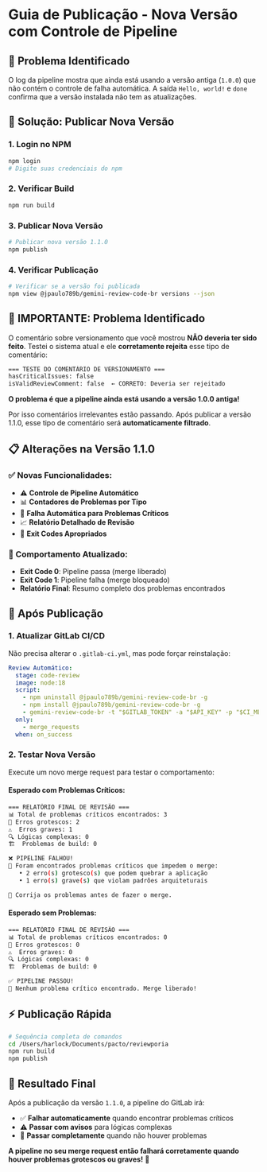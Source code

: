 # Guia de Publicação - Nova Versão com Controle de Pipeline

## 🎯 **Problema Identificado**

O log da pipeline mostra que ainda está usando a versão antiga (`1.0.0`) que não contém o controle de falha automática. A saída `Hello, world!` e `done` confirma que a versão instalada não tem as atualizações.

## 🔧 **Solução: Publicar Nova Versão**

### **1. Login no NPM**
```bash
npm login
# Digite suas credenciais do npm
```

### **2. Verificar Build**
```bash
npm run build
```

### **3. Publicar Nova Versão**
```bash
# Publicar nova versão 1.1.0
npm publish
```

### **4. Verificar Publicação**
```bash
# Verificar se a versão foi publicada
npm view @jpaulo789b/gemini-review-code-br versions --json
```

## 🚨 **IMPORTANTE: Problema Identificado**

O comentário sobre versionamento que você mostrou **NÃO deveria ter sido feito**. Testei o sistema atual e ele **corretamente rejeita** esse tipo de comentário:

```bash
=== TESTE DO COMENTÁRIO DE VERSIONAMENTO ===
hasCriticalIssues: false
isValidReviewComment: false  ← CORRETO: Deveria ser rejeitado
```

**O problema é que a pipeline ainda está usando a versão 1.0.0 antiga!** 

Por isso comentários irrelevantes estão passando. Após publicar a versão 1.1.0, esse tipo de comentário será **automaticamente filtrado**.

## 📋 **Alterações na Versão 1.1.0**

### **✅ Novas Funcionalidades:**
- ⚠️ **Controle de Pipeline Automático**
- 📊 **Contadores de Problemas por Tipo**
- 🚨 **Falha Automática para Problemas Críticos**
- 📈 **Relatório Detalhado de Revisão**
- 🎯 **Exit Codes Apropriados**

### **🔄 Comportamento Atualizado:**
- **Exit Code 0**: Pipeline passa (merge liberado)
- **Exit Code 1**: Pipeline falha (merge bloqueado)
- **Relatório Final**: Resumo completo dos problemas encontrados

## 🚀 **Após Publicação**

### **1. Atualizar GitLab CI/CD**
Não precisa alterar o `.gitlab-ci.yml`, mas pode forçar reinstalação:

```yaml
Review Automático:
  stage: code-review
  image: node:18
  script:
    - npm uninstall @jpaulo789b/gemini-review-code-br -g
    - npm install @jpaulo789b/gemini-review-code-br -g
    - gemini-review-code-br -t "$GITLAB_TOKEN" -a "$API_KEY" -p "$CI_MERGE_REQUEST_PROJECT_ID" -m "$CI_MERGE_REQUEST_IID"
  only:
    - merge_requests
  when: on_success
```

### **2. Testar Nova Versão**
Execute um novo merge request para testar o comportamento:

#### **Esperado com Problemas Críticos:**
```bash
=== RELATÓRIO FINAL DE REVISÃO ===
📊 Total de problemas críticos encontrados: 3
🚨 Erros grotescos: 2
⚠️  Erros graves: 1
🔍 Lógicas complexas: 0
🏗️  Problemas de build: 0

❌ PIPELINE FALHOU!
🚨 Foram encontrados problemas críticos que impedem o merge:
   • 2 erro(s) grotesco(s) que podem quebrar a aplicação
   • 1 erro(s) grave(s) que violam padrões arquiteturais

🔧 Corrija os problemas antes de fazer o merge.
```

#### **Esperado sem Problemas:**
```bash
=== RELATÓRIO FINAL DE REVISÃO ===
📊 Total de problemas críticos encontrados: 0
🚨 Erros grotescos: 0
⚠️  Erros graves: 0
🔍 Lógicas complexas: 0
🏗️  Problemas de build: 0

✅ PIPELINE PASSOU!
🎉 Nenhum problema crítico encontrado. Merge liberado!
```

## ⚡ **Publicação Rápida**

```bash
# Sequência completa de comandos
cd /Users/harlock/Documents/pacto/reviewporia
npm run build
npm publish
```

## 🎯 **Resultado Final**

Após a publicação da versão `1.1.0`, a pipeline do GitLab irá:

- ✅ **Falhar automaticamente** quando encontrar problemas críticos
- ⚠️ **Passar com avisos** para lógicas complexas
- 🎉 **Passar completamente** quando não houver problemas

**A pipeline no seu merge request então falhará corretamente quando houver problemas grotescos ou graves!** 🚀
